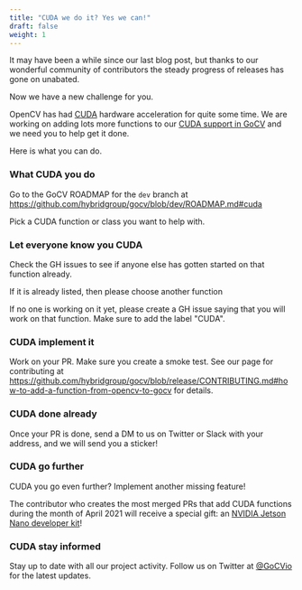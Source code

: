 ```yaml
---
title: "CUDA we do it? Yes we can!"
draft: false
weight: 1
---
```


It may have been a while since our last blog post, but thanks to our wonderful community of contributors the steady progress of releases has gone on unabated.

Now we have a new challenge for you.

OpenCV has had [CUDA](https://developer.nvidia.com/cuda-zone) hardware acceleration for quite some time. We are working on adding lots more functions to our [CUDA support in GoCV](https://github.com/hybridgroup/gocv/tree/dev/cuda) and we need you to help get it done.

Here is what you can do.

### What CUDA you do

Go to the GoCV ROADMAP for the `dev` branch at https://github.com/hybridgroup/gocv/blob/dev/ROADMAP.md#cuda

Pick a CUDA function or class you want to help with.

### Let everyone know you CUDA

Check the GH issues to see if anyone else has gotten started on that function already.

If it is already listed, then please choose another function

If no one is working on it yet, please create a GH issue saying that you will work on that function. Make sure to add the label "CUDA".

### CUDA implement it

Work on your PR. Make sure you create a smoke test. See our page for contributing at https://github.com/hybridgroup/gocv/blob/release/CONTRIBUTING.md#how-to-add-a-function-from-opencv-to-gocv for details.

### CUDA done already

Once your PR is done, send a DM to us on Twitter or Slack with your address, and we will send you a sticker!

### CUDA go further

CUDA you go even further? Implement another missing feature!

The contributor who creates the most merged PRs that add CUDA functions during the month of April 2021 will receive a special gift: an [NVIDIA Jetson Nano developer kit](https://developer.nvidia.com/embedded/jetson-nano-developer-kit)!

### CUDA stay informed

Stay up to date with all our project activity. Follow us on Twitter at [@GoCVio](https://twitter.com/GoCVio) for the latest updates.

